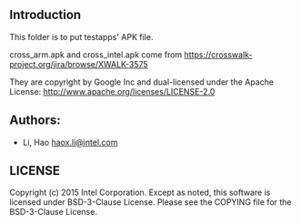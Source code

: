 ## Introduction

This folder is to put testapps' APK file.

cross_arm.apk and cross_intel.apk come from https://crosswalk-project.org/jira/browse/XWALK-3575

They are copyright by Google Inc and dual-licensed under the Apache License:
http://www.apache.org/licenses/LICENSE-2.0


## Authors:

* Li, Hao <haox.li@intel.com>

## LICENSE

Copyright (c) 2015 Intel Corporation.
Except as noted, this software is licensed under BSD-3-Clause License.
Please see the COPYING file for the BSD-3-Clause License.
